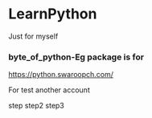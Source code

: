 # LearnPython
Just for myself

### byte_of_python-Eg package is for 

https://python.swaroopch.com/

For test another account 

step step2
step3